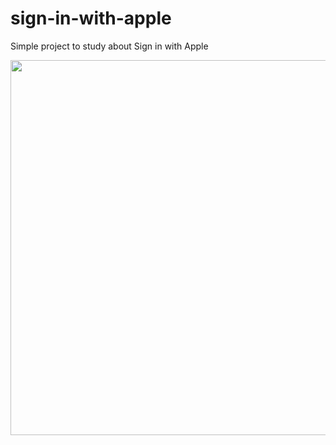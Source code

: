 # sign-in-with-apple
Simple project to study about Sign in with Apple

<p align="center">
    <img src="https://s2.glbimg.com/fgx6G6zwR2tuXz5l9gqJWXnygfY=/0x141:2880x1706/924x0/smart/filters:strip_icc()/i.s3.glbimg.com/v1/AUTH_08fbf48bc0524877943fe86e43087e7a/internal_photos/bs/2019/H/i/pimZy5SfOJoh2JKX22Hg/captura-de-tela-2019-06-06-as-20.12.06.png" width="600" max-width="50%" />
</p>